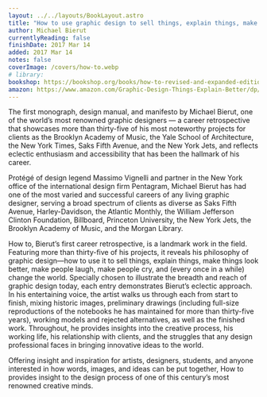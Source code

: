 ```yaml
---
layout: ../../layouts/BookLayout.astro
title: "How to use graphic design to sell things, explain things, make things, look better, make people laugh, make people cry, and (every once in a while) change the world"
author: Michael Bierut
currentlyReading: false
finishDate: 2017 Mar 14
added: 2017 Mar 14
notes: false
coverImage: /covers/how-to.webp
# library:
bookshop: https://bookshop.org/books/how-to-revised-and-expanded-edition/9780063141575
amazon: https://www.amazon.com/Graphic-Design-Things-Explain-Better/dp/0062413902
---
```


The first monograph, design manual, and manifesto by Michael Bierut, one of the world’s most renowned graphic designers — a career retrospective that showcases more than thirty-five of his most noteworthy projects for clients as the Brooklyn Academy of Music, the Yale School of Architecture, the New York Times, Saks Fifth Avenue, and the New York Jets, and reflects eclectic enthusiasm and accessibility that has been the hallmark of his career.

Protégé of design legend Massimo Vignelli and partner in the New York office of the international design firm Pentagram, Michael Bierut has had one of the most varied and successful careers of any living graphic designer, serving a broad spectrum of clients as diverse as Saks Fifth Avenue, Harley-Davidson, the Atlantic Monthly, the William Jefferson Clinton Foundation, Billboard, Princeton University, the New York Jets, the Brooklyn Academy of Music, and the Morgan Library.

How to, Bierut’s first career retrospective, is a landmark work in the field. Featuring more than thirty-five of his projects, it reveals his philosophy of graphic design—how to use it to sell things, explain things, make things look better, make people laugh, make people cry, and (every once in a while) change the world. Specially chosen to illustrate the breadth and reach of graphic design today, each entry demonstrates Bierut’s eclectic approach. In his entertaining voice, the artist walks us through each from start to finish, mixing historic images, preliminary drawings (including full-size reproductions of the notebooks he has maintained for more than thirty-five years), working models and rejected alternatives, as well as the finished work. Throughout, he provides insights into the creative process, his working life, his relationship with clients, and the struggles that any design professional faces in bringing innovative ideas to the world.

Offering insight and inspiration for artists, designers, students, and anyone interested in how words, images, and ideas can be put together, How to provides insight to the design process of one of this century’s most renowned creative minds.

<!-- ### Notes & Highlights -->
